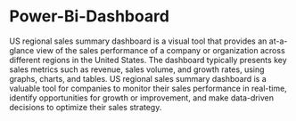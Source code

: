 # Power-Bi-Dashboard
US regional sales summary dashboard is a visual tool that provides an at-a-glance view of the sales performance of a company or organization across different regions in the United States. The dashboard typically presents key sales metrics such as revenue, sales volume, and growth rates, using graphs, charts, and tables.
US regional sales summary dashboard is a valuable tool for companies to monitor their sales performance in real-time, identify opportunities for growth or improvement, and make data-driven decisions to optimize their sales strategy.
